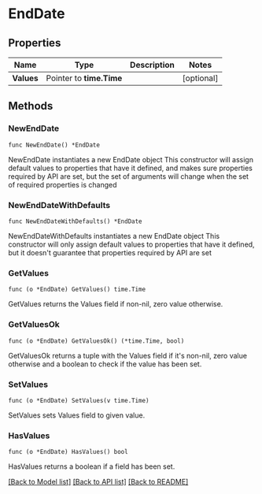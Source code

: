 # EndDate

## Properties

Name | Type | Description | Notes
------------ | ------------- | ------------- | -------------
**Values** | Pointer to **time.Time** |  | [optional] 

## Methods

### NewEndDate

`func NewEndDate() *EndDate`

NewEndDate instantiates a new EndDate object
This constructor will assign default values to properties that have it defined,
and makes sure properties required by API are set, but the set of arguments
will change when the set of required properties is changed

### NewEndDateWithDefaults

`func NewEndDateWithDefaults() *EndDate`

NewEndDateWithDefaults instantiates a new EndDate object
This constructor will only assign default values to properties that have it defined,
but it doesn't guarantee that properties required by API are set

### GetValues

`func (o *EndDate) GetValues() time.Time`

GetValues returns the Values field if non-nil, zero value otherwise.

### GetValuesOk

`func (o *EndDate) GetValuesOk() (*time.Time, bool)`

GetValuesOk returns a tuple with the Values field if it's non-nil, zero value otherwise
and a boolean to check if the value has been set.

### SetValues

`func (o *EndDate) SetValues(v time.Time)`

SetValues sets Values field to given value.

### HasValues

`func (o *EndDate) HasValues() bool`

HasValues returns a boolean if a field has been set.


[[Back to Model list]](../README.md#documentation-for-models) [[Back to API list]](../README.md#documentation-for-api-endpoints) [[Back to README]](../README.md)


